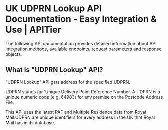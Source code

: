 # UK UDPRN Lookup API Documentation - Easy Integration & Use | APITier


The following API documentation provides detailed information about API integration methods, available endpoints, request parameters and response objects.

## What is "UDPRN Lookup" API?
“UDPRN Lookup” API gets address for the specified UDPRN. 

UDPRN stands for ‘Unique Delivery Point Reference Number. A UDPRN is a unique numeric code (e.g. 64983) for any premise on the Postcode Address File. 

This API uses the latest PAF and Multiple Residence data from Royal Mail.UDPRN are unique identifiers for every address in the UK that Royal Mail has in its database.

